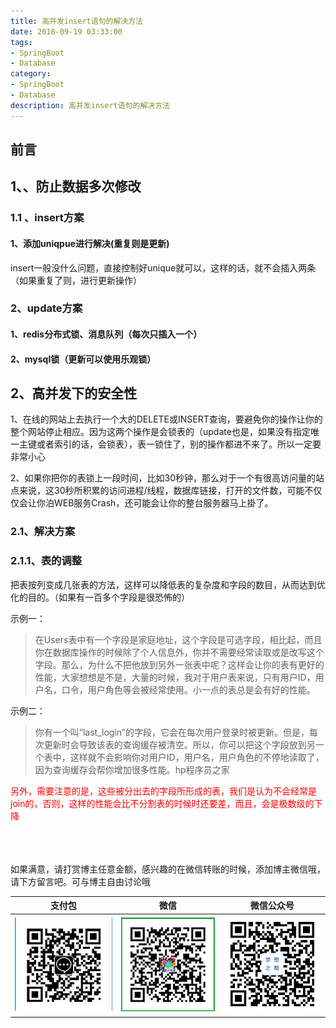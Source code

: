```yaml
---
title: 高并发insert语句的解决方法
date: 2018-09-19 03:33:00
tags: 
- SpringBoot
- Database
category: 
- SpringBoot
- Database
description: 高并发insert语句的解决方法
---
```

<!-- image url 
https://raw.githubusercontent.com/HealerJean/HealerJean.github.io/master/blogImages
　　首行缩进
<font color="red">  </font>
-->

## 前言




## 1、、防止数据多次修改



### 1.1 、insert方案
#### 1、添加uniqpue进行解决(重复则是更新)

insert一般没什么问题，直接控制好unique就可以，这样的话，就不会插入两条（如果重复了则，进行更新操作）<br/>


### 2、update方案

#### 1、redis分布式锁、消息队列（每次只插入一个）

#### 2、mysql锁（更新可以使用乐观锁）

## 2、高并发下的安全性

1、在线的网站上去执行一个大的DELETE或INSERT查询，要避免你的操作让你的整个网站停止相应。因为这两个操作是会锁表的（update也是，如果没有指定唯一主键或者索引的话，会锁表），表一锁住了，别的操作都进不来了。所以一定要非常小心 <br/>


2、如果你把你的表锁上一段时间，比如30秒钟，那么对于一个有很高访问量的站点来说，这30秒所积累的访问进程/线程，数据库链接，打开的文件数，可能不仅仅会让你泊WEB服务Crash，还可能会让你的整台服务器马上掛了。<br/>

### 2.1、解决方案

### 2.1.1、表的调整

把表按列变成几张表的方法，这样可以降低表的复杂度和字段的数目，从而达到优化的目的。（如果有一百多个字段是很恐怖的）<br/>


示例一：
>在Users表中有一个字段是家庭地址，这个字段是可选字段，相比起，而且你在数据库操作的时候除了个人信息外，你并不需要经常读取或是改写这个字段。那么，为什么不把他放到另外一张表中呢？这样会让你的表有更好的性能，大家想想是不是，大量的时候，我对于用户表来说，只有用户ID，用户名，口令，用户角色等会被经常使用。小一点的表总是会有好的性能。

示例二：
>你有一个叫“last_login”的字段，它会在每次用户登录时被更新。但是，每次更新时会导致该表的查询缓存被清空。所以，你可以把这个字段放到另一个表中，这样就不会影响你对用户ID，用户名，用户角色的不停地读取了，因为查询缓存会帮你增加很多性能。hp程序员之家

<font color="red">  另外，需要注意的是，这些被分出去的字段所形成的表，我们是认为不会经常是join的，否则，这样的性能会比不分割表的时候时还要差，而且，会是极数级的下降</font>







 









<br/><br/><br/>
如果满意，请打赏博主任意金额，感兴趣的在微信转账的时候，添加博主微信哦， 请下方留言吧。可与博主自由讨论哦

|支付包 | 微信|微信公众号|
|:-------:|:-------:|:------:|
|![支付宝](https://raw.githubusercontent.com/HealerJean/HealerJean.github.io/master/assets/img/tctip/alpay.jpg) | ![微信](https://raw.githubusercontent.com/HealerJean/HealerJean.github.io/master/assets/img/tctip/weixin.jpg)|![微信公众号](https://raw.githubusercontent.com/HealerJean/HealerJean.github.io/master/assets/img/my/qrcode_for_gh_a23c07a2da9e_258.jpg)|




<!-- Gitalk 评论 start  -->

<link rel="stylesheet" href="https://unpkg.com/gitalk/dist/gitalk.css">
<script src="https://unpkg.com/gitalk@latest/dist/gitalk.min.js"></script> 
<div id="gitalk-container"></div>    
 <script type="text/javascript">
    var gitalk = new Gitalk({
		clientID: `1d164cd85549874d0e3a`,
		clientSecret: `527c3d223d1e6608953e835b547061037d140355`,
		repo: `HealerJean.github.io`,
		owner: 'HealerJean',
		admin: ['HealerJean'],
		id: 'Pujx02Rz1OQwD9on',
    });
    gitalk.render('gitalk-container');
</script> 

<!-- Gitalk end -->

